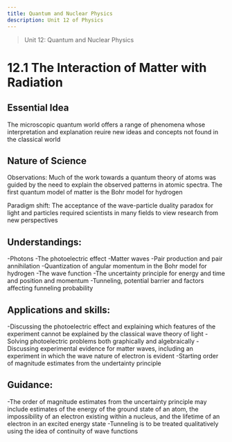 ```yaml
---
title: Quantum and Nuclear Physics
description: Unit 12 of Physics
---
```

> Unit 12: Quantum and Nuclear Physics

# 12.1 The Interaction of Matter with Radiation

## Essential Idea

The microscopic quantum world offers a range of phenomena whose interpretation and explanation reuire new ideas and concepts not found in the classical world

## Nature of Science

Observations: Much of the work towards a quantum theory of atoms was guided by the need to explain the observed patterns in atomic spectra. The first quantum model of matter is the Bohr model for hydrogen

Paradigm shift: The acceptance of the wave-particle duality paradox for light and particles required scientists in many fields to view research from new perspectives

## Understandings:
-Photons
-The photoelectric effect
-Matter waves
-Pair production and pair annihilation 
-Quantization of angular momentum in the Bohr model for hydrogen
-The wave function
-The uncertainty principle for energy and time and position and momentum
-Tunneling, potential barrier and factors affecting funneling probability

## Applications and skills:
-Discussing the photoelectric effect and explaining which features of the experiment cannot be explained by the classical wave theory of light 
-Solving photoelectric problems both graphically and algebraically
-Discussing experimental evidence for matter waves, including an experiment in which the wave nature of electron is evident
-Starting order of magnitude estimates from the undertainty principle

## Guidance:
-The order of magnitude estimates from the uncertainty principle may include estimates of the energy of the ground state of an atom, the impossibility of an electron existing within a nucleus, and the lifetime of an electron in an excited energy state
-Tunneling is to be treated qualitatively using the idea of continuity of wave functions 


